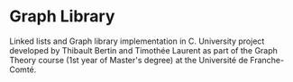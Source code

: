 # Graph Library

Linked lists and Graph library implementation in C.
University project developed by Thibault Bertin and Timothée Laurent as part of the Graph Theory course (1st year of Master's degree) at the Université de Franche-Comté.
